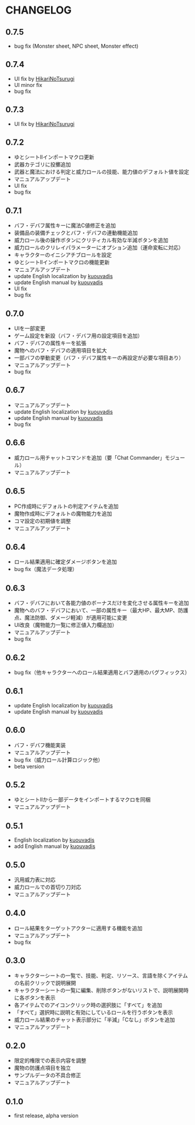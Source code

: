 # CHANGELOG

## 0.7.5
- bug fix (Monster sheet, NPC sheet, Monster effect)

## 0.7.4
- UI fix by [HikariNoTsurugi](https://github.com/HikariNoTsurugi)
- UI minor fix
- bug fix

## 0.7.3
- UI fix by [HikariNoTsurugi](https://github.com/HikariNoTsurugi)

## 0.7.2
- ゆとシートIIインポートマクロ更新
- 武器カテゴリに投擲追加
- 武器と魔法における判定と威力ロールの技能、能力値のデフォルト値を設定
- マニュアルアップデート
- UI fix
- bug fix


## 0.7.1
- バフ・デバフ属性キーに魔法C値修正を追加
- 装備品の装備チェックとバフ・デバフの連動機能追加
- 威力ロール後の操作ボタンにクリティカル有効な半減ボタンを追加
- 威力ロールのクリレイパラメーターにオプション追加（運命変転に対応）
- キャラクターのイニシアチブロールを設定
- ゆとシートIIインポートマクロの機能更新
- マニュアルアップデート
- update English localization by [kuouvadis](https://github.com/kuouvadis)
- update English manual by [kuouvadis](https://github.com/kuouvadis)
- UI fix
- bug fix

## 0.7.0
- UIを一部変更
- ゲーム設定を新設（バフ・デバフ用の設定項目を追加）
- バフ・デバフの属性キーを拡張
- 魔物へのバフ・デバフの適用項目を拡大
- 一部バフの挙動変更（バフ・デバフ属性キーの再設定が必要な項目あり）
- マニュアルアップデート
- bug fix

## 0.6.7
- マニュアルアップデート
- update English localization by [kuouvadis](https://github.com/kuouvadis)
- update English manual by [kuouvadis](https://github.com/kuouvadis)
- bug fix

## 0.6.6
- 威力ロール用チャットコマンドを追加（要「Chat Commander」モジュール）
- マニュアルアップデート

## 0.6.5
- PC作成時にデフォルトの判定アイテムを追加
- 魔物作成時にデフォルトの魔物能力を追加
- コマ設定の初期値を調整
- マニュアルアップデート

## 0.6.4
- ロール結果適用に確定ダメージボタンを追加
- bug fix（魔法データ処理）

## 0.6.3
- バフ・デバフにおいて各能力値のボーナスだけを変化させる属性キーを追加
- 魔物へのバフ・デバフにおいて、一部の属性キー（最大HP、最大MP、防護点、魔法防御、ダメージ軽減）が適用可能に変更
- UI改良（魔物能力一覧に修正値入力欄追加）
- マニュアルアップデート
- bug fix

## 0.6.2
- bug fix（他キャラクターへのロール結果適用とバフ適用のバグフィックス）

## 0.6.1
- update English localization by [kuouvadis](https://github.com/kuouvadis)
- update English manual by [kuouvadis](https://github.com/kuouvadis)

## 0.6.0
- バフ・デバフ機能実装
- マニュアルアップデート
- bug fix（威力ロール計算ロジック他）
- beta version

## 0.5.2
- ゆとシートIIから一部データをインポートするマクロを同梱
- マニュアルアップデート

## 0.5.1
- English localization by [kuouvadis](https://github.com/kuouvadis)
- add English manual by [kuouvadis](https://github.com/kuouvadis)

## 0.5.0
- 汎用威力表に対応
- 威力ロールでの首切り刀対応
- マニュアルアップデート

## 0.4.0
- ロール結果をターゲットアクターに適用する機能を追加
- マニュアルアップデート
- bug fix

## 0.3.0
- キャラクターシートの一覧で、技能、判定、リソース、言語を除くアイテムの名前クリックで説明展開
- キャラクターシートの一覧に編集、削除ボタンがないリストで、説明展開時に各ボタンを表示
- 各アイテムでのアイコンクリック時の選択肢に「すべて」を追加
- 「すべて」選択時に説明と有効にしているロールを行うボタンを表示
- 威力ロール結果のチャット表示部分に「半減」「Cなし」ボタンを追加
- マニュアルアップデート

## 0.2.0
- 限定的権限での表示内容を調整
- 魔物の防護点項目を独立
- サンプルデータの不具合修正
- マニュアルアップデート

## 0.1.0
- first release, alpha version